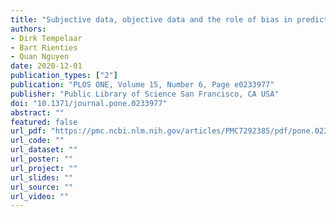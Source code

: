 ```yaml
---
title: "Subjective data, objective data and the role of bias in predictive modelling: Lessons from a dispositional learning analytics application"
authors:
- Dirk Tempelaar
- Bart Rienties
- Quan Nguyen
date: 2020-12-01
publication_types: ["2"]
publication: "PLOS ONE, Volume 15, Number 6, Page e0233977"
publisher: "Public Library of Science San Francisco, CA USA"
doi: "10.1371/journal.pone.0233977"
abstract: ""
featured: false
url_pdf: "https://pmc.ncbi.nlm.nih.gov/articles/PMC7292385/pdf/pone.0233977.pdf"
url_code: ""
url_dataset: ""
url_poster: ""
url_project: ""
url_slides: ""
url_source: ""
url_video: ""
---
```


